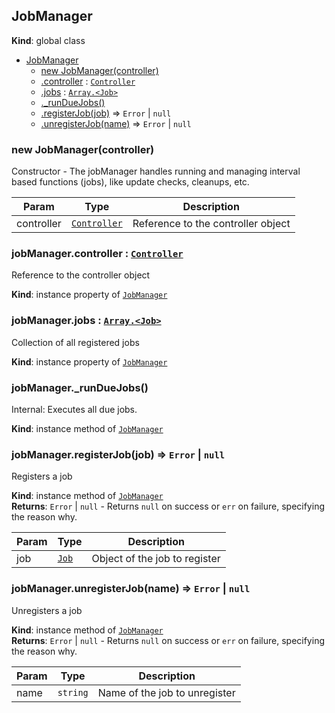 <a name="JobManager"></a>

## JobManager
**Kind**: global class  

* [JobManager](#JobManager)
    * [new JobManager(controller)](#new_JobManager_new)
    * [.controller](#JobManager+controller) : [<code>Controller</code>](#Controller)
    * [.jobs](#JobManager+jobs) : [<code>Array.&lt;Job&gt;</code>](#Job)
    * [._runDueJobs()](#JobManager+_runDueJobs)
    * [.registerJob(job)](#JobManager+registerJob) ⇒ <code>Error</code> \| <code>null</code>
    * [.unregisterJob(name)](#JobManager+unregisterJob) ⇒ <code>Error</code> \| <code>null</code>

<a name="new_JobManager_new"></a>

### new JobManager(controller)
Constructor - The jobManager handles running and managing interval based functions (jobs), like update checks, cleanups, etc.


| Param | Type | Description |
| --- | --- | --- |
| controller | [<code>Controller</code>](#Controller) | Reference to the controller object |

<a name="JobManager+controller"></a>

### jobManager.controller : [<code>Controller</code>](#Controller)
Reference to the controller object

**Kind**: instance property of [<code>JobManager</code>](#JobManager)  
<a name="JobManager+jobs"></a>

### jobManager.jobs : [<code>Array.&lt;Job&gt;</code>](#Job)
Collection of all registered jobs

**Kind**: instance property of [<code>JobManager</code>](#JobManager)  
<a name="JobManager+_runDueJobs"></a>

### jobManager.\_runDueJobs()
Internal: Executes all due jobs.

**Kind**: instance method of [<code>JobManager</code>](#JobManager)  
<a name="JobManager+registerJob"></a>

### jobManager.registerJob(job) ⇒ <code>Error</code> \| <code>null</code>
Registers a job

**Kind**: instance method of [<code>JobManager</code>](#JobManager)  
**Returns**: <code>Error</code> \| <code>null</code> - Returns `null` on success or `err` on failure, specifying the reason why.  

| Param | Type | Description |
| --- | --- | --- |
| job | [<code>Job</code>](#Job) | Object of the job to register |

<a name="JobManager+unregisterJob"></a>

### jobManager.unregisterJob(name) ⇒ <code>Error</code> \| <code>null</code>
Unregisters a job

**Kind**: instance method of [<code>JobManager</code>](#JobManager)  
**Returns**: <code>Error</code> \| <code>null</code> - Returns `null` on success or `err` on failure, specifying the reason why.  

| Param | Type | Description |
| --- | --- | --- |
| name | <code>string</code> | Name of the job to unregister |

